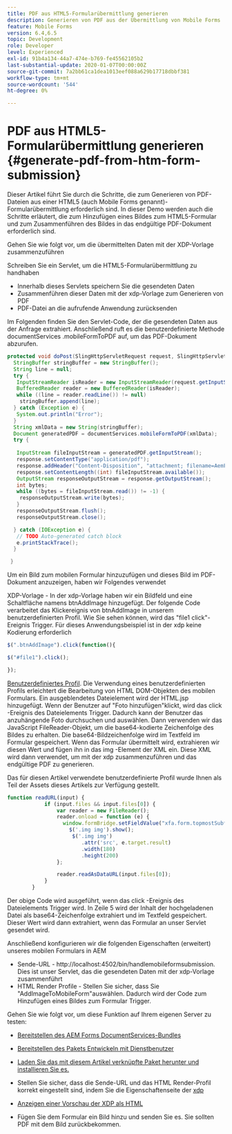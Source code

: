 ```yaml
---
title: PDF aus HTML5-Formularübermittlung generieren
description: Generieren von PDF aus der Übermittlung von Mobile Forms
feature: Mobile Forms
version: 6.4,6.5
topic: Development
role: Developer
level: Experienced
exl-id: 91b4a134-44a7-474e-b769-fe45562105b2
last-substantial-update: 2020-01-07T00:00:00Z
source-git-commit: 7a2bb61ca1dea1013eef088a629b17718dbbf381
workflow-type: tm+mt
source-wordcount: '544'
ht-degree: 0%

---
```


# PDF aus HTML5-Formularübermittlung generieren {#generate-pdf-from-htm-form-submission}

Dieser Artikel führt Sie durch die Schritte, die zum Generieren von PDF-Dateien aus einer HTML5 (auch Mobile Forms genannt)-Formularübermittlung erforderlich sind. In dieser Demo werden auch die Schritte erläutert, die zum Hinzufügen eines Bildes zum HTML5-Formular und zum Zusammenführen des Bildes in das endgültige PDF-Dokument erforderlich sind.


Gehen Sie wie folgt vor, um die übermittelten Daten mit der XDP-Vorlage zusammenzuführen

Schreiben Sie ein Servlet, um die HTML5-Formularübermittlung zu handhaben

* Innerhalb dieses Servlets speichern Sie die gesendeten Daten
* Zusammenführen dieser Daten mit der xdp-Vorlage zum Generieren von PDF
* PDF-Datei an die aufrufende Anwendung zurücksenden

Im Folgenden finden Sie den Servlet-Code, der die gesendeten Daten aus der Anfrage extrahiert. Anschließend ruft es die benutzerdefinierte Methode documentServices .mobileFormToPDF auf, um das PDF-Dokument abzurufen.

```java
protected void doPost(SlingHttpServletRequest request, SlingHttpServletResponse response) {
  StringBuffer stringBuffer = new StringBuffer();
  String line = null;
  try {
   InputStreamReader isReader = new InputStreamReader(request.getInputStream(), "UTF-8");
   BufferedReader reader = new BufferedReader(isReader);
   while ((line = reader.readLine()) != null)
    stringBuffer.append(line);
  } catch (Exception e) {
   System.out.println("Error");
  }
  String xmlData = new String(stringBuffer);
  Document generatedPDF = documentServices.mobileFormToPDF(xmlData);
  try {
   
   InputStream fileInputStream = generatedPDF.getInputStream();
   response.setContentType("application/pdf");
   response.addHeader("Content-Disposition", "attachment; filename=AemFormsRocks.pdf");
   response.setContentLength((int) fileInputStream.available());
   OutputStream responseOutputStream = response.getOutputStream();
   int bytes;
   while ((bytes = fileInputStream.read()) != -1) {
    responseOutputStream.write(bytes);
   }
   responseOutputStream.flush();
   responseOutputStream.close();

  } catch (IOException e) {
   // TODO Auto-generated catch block
   e.printStackTrace();
  }

 }
```

Um ein Bild zum mobilen Formular hinzuzufügen und dieses Bild im PDF-Dokument anzuzeigen, haben wir Folgendes verwendet

XDP-Vorlage - In der xdp-Vorlage haben wir ein Bildfeld und eine Schaltfläche namens btnAddImage hinzugefügt. Der folgende Code verarbeitet das Klickereignis von btnAddImage in unserem benutzerdefinierten Profil. Wie Sie sehen können, wird das &quot;file1 click&quot;-Ereignis Trigger. Für dieses Anwendungsbeispiel ist in der xdp keine Kodierung erforderlich

```javascript
$(".btnAddImage").click(function(){

$("#file1").click();

});
```

[Benutzerdefiniertes Profil](https://helpx.adobe.com/livecycle/help/mobile-forms/creating-profile.html#CreatingCustomProfiles). Die Verwendung eines benutzerdefinierten Profils erleichtert die Bearbeitung von HTML DOM-Objekten des mobilen Formulars. Ein ausgeblendetes Dateielement wird der HTML.jsp hinzugefügt. Wenn der Benutzer auf &quot;Foto hinzufügen&quot;klickt, wird das click -Ereignis des Dateielements Trigger. Dadurch kann der Benutzer das anzuhängende Foto durchsuchen und auswählen. Dann verwenden wir das JavaScript FileReader-Objekt, um die base64-kodierte Zeichenfolge des Bildes zu erhalten. Die base64-Bildzeichenfolge wird im Textfeld im Formular gespeichert. Wenn das Formular übermittelt wird, extrahieren wir diesen Wert und fügen ihn in das img -Element der XML ein. Diese XML wird dann verwendet, um mit der xdp zusammenzuführen und das endgültige PDF zu generieren.

Das für diesen Artikel verwendete benutzerdefinierte Profil wurde Ihnen als Teil der Assets dieses Artikels zur Verfügung gestellt.

```javascript
function readURL(input) {
            if (input.files && input.files[0]) {
                var reader = new FileReader();
                reader.onload = function (e) {
                  window.formBridge.setFieldValue("xfa.form.topmostSubform.Page1.base64image",reader.result);
                    $('.img img').show();
                     $('.img img')
                        .attr('src', e.target.result)
                        .width(180)
                        .height(200)
                };

                reader.readAsDataURL(input.files[0]);
            }
        }
```

Der obige Code wird ausgeführt, wenn das click -Ereignis des Dateielements Trigger wird. In Zeile 5 wird der Inhalt der hochgeladenen Datei als base64-Zeichenfolge extrahiert und im Textfeld gespeichert. Dieser Wert wird dann extrahiert, wenn das Formular an unser Servlet gesendet wird.

Anschließend konfigurieren wir die folgenden Eigenschaften (erweitert) unseres mobilen Formulars in AEM

* Sende-URL - http://localhost:4502/bin/handlemobileformsubmission. Dies ist unser Servlet, das die gesendeten Daten mit der xdp-Vorlage zusammenführt
* HTML Render Profile - Stellen Sie sicher, dass Sie &quot;AddImageToMobileForm&quot;auswählen. Dadurch wird der Code zum Hinzufügen eines Bildes zum Formular Trigger.

Gehen Sie wie folgt vor, um diese Funktion auf Ihrem eigenen Server zu testen:

* [Bereitstellen des AEM Forms DocumentServices-Bundles](/help/forms/assets/common-osgi-bundles/AEMFormsDocumentServices.core-1.0-SNAPSHOT.jar)

* [Bereitstellen des Pakets Entwickeln mit Dienstbenutzer](/help/forms/assets/common-osgi-bundles/DevelopingWithServiceUser.jar)

* [Laden Sie das mit diesem Artikel verknüpfte Paket herunter und installieren Sie es.](assets/pdf-from-mobile-form-submission.zip)

* Stellen Sie sicher, dass die Sende-URL und das HTML Render-Profil korrekt eingestellt sind, indem Sie die Eigenschaftenseite der  [xdp](http://localhost:4502/libs/fd/fm/gui/content/forms/formmetadataeditor.html/content/dam/formsanddocuments/schengen.xdp)

* [Anzeigen einer Vorschau der XDP als HTML](http://localhost:4502/content/dam/formsanddocuments/schengen.xdp/jcr:content)

* Fügen Sie dem Formular ein Bild hinzu und senden Sie es. Sie sollten PDF mit dem Bild zurückbekommen.
